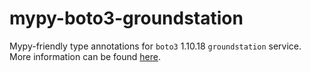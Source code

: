 # mypy-boto3-groundstation

Mypy-friendly type annotations for `boto3` 1.10.18 `groundstation` service.
More information can be found [here](https://github.com/vemel/mypy_boto3).